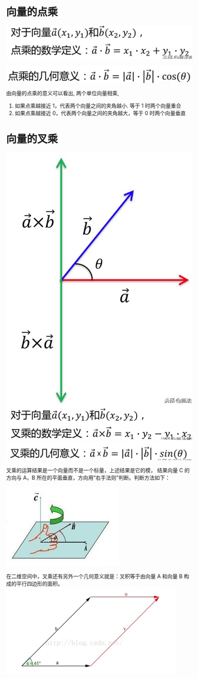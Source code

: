 # 向量的点乘

![](image/dot1.png)

![](image/dot2.png)

由向量的点乘的意义可以看出, 两个单位向量相乘,

1. 如果点乘越接近 1，代表两个向量之间的夹角越小. 等于 1 时两个向量重合
2. 如果点乘越接近 0，代表两个向量之间的夹角越大，等于 0 时两个向量垂直

# 向量的叉乘

![](image/cross1.png)
![](image/cross2.png)
![](image/cross3.png)

叉乘的运算结果是一个向量而不是一个标量，上述结果是它的模， 结果向量 C 的方向与 A，B 所在的平面垂直，方向用“右手法则”判断。判断方法如下：

![](image/cross4.png)

在二维空间中，叉乘还有另外一个几何意义就是：叉积等于由向量 A 和向量 B 构成的平行四边形的面积。
![](image/cross5.png)
